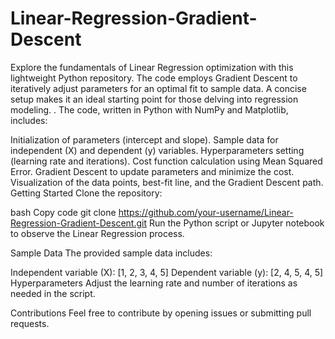 # Linear-Regression-Gradient-Descent
Explore the fundamentals of Linear Regression optimization with this lightweight Python repository. The code employs Gradient Descent to iteratively adjust parameters for an optimal fit to sample data. A concise setup makes it an ideal starting point for those delving into regression modeling.
. The code, written in Python with NumPy and Matplotlib, includes:

Initialization of parameters (intercept and slope).
Sample data for independent (X) and dependent (y) variables.
Hyperparameters setting (learning rate and iterations).
Cost function calculation using Mean Squared Error.
Gradient Descent to update parameters and minimize the cost.
Visualization of the data points, best-fit line, and the Gradient Descent path.
Getting Started
Clone the repository:

bash
Copy code
git clone https://github.com/your-username/Linear-Regression-Gradient-Descent.git
Run the Python script or Jupyter notebook to observe the Linear Regression process.

Sample Data
The provided sample data includes:

Independent variable (X): [1, 2, 3, 4, 5]
Dependent variable (y): [2, 4, 5, 4, 5]
Hyperparameters
Adjust the learning rate and number of iterations as needed in the script.

Contributions
Feel free to contribute by opening issues or submitting pull requests.

